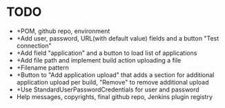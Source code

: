 TODO
====

* +POM, github repo, environment
* +Add user, password, URL(with default value) fields and a button "Test connection"
* +Add field "application" and a button to load list of applications
* +Add file path and implement build action uploading a file
* +Filename pattern
* +Button to "Add application upload" that adds a section for additional application upload per build, "Remove" to remove additional upload
* +Use StandardUserPasswordCredentials for user and password
* Help messages, copyrights, final github repo, Jenkins plugin registry
